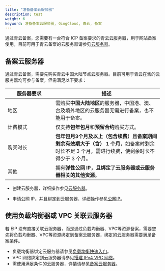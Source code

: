 ```yaml
---
title: "准备备案云服务器"
description: test
weight: 6
keyword: 准备备案云服务器, QingCloud, 青云, 备案
---
```


通过青云备案，您需要有一台符合 ICP 备案要求的青云云服务器，用于网站备案使用，目前可用于青云备案的云服务器请参见[云服务器](/compute/vm/intro/instance/)。

## 备案云服务器

通过青云备案，需要先购买青云中国大陆节点云服务器。目前可用于青云在售的云服务器均可参与备案，但需满足以下要求：

| <span style="display:inline-block;width:140px">服务器要求</span> | <span style="display:inline-block;width:200px">描述</span>   |
| ------------------------------------------------------------ | ------------------------------------------------------------ |
| 地区                                                         | 需购买**中国大陆地区**的服务器，中国港、澳、台及境外地区的云服务器无需进行备案，也不能用于备案。 |
| 计费模式                                                     | 仅支持**包年包月**和**预留合约**购买方式。                   |
| 购买时长                                                     | **包年包月3个月及以上（包含续费）且备案期间剩余有效期大于（含） 1 个月**，如备案时剩余时长不足 3 个月，需进行续费，使剩余时长不得少于 3 个月。 |
| 其他                                                         | 拥有**弹性公网 IP，且绑定了云服务器或云服务器相关的其他资源**。 |


- 创建云服务器，详细操作参见[云服务器](/compute/vm/intro/instance/)。

- 申请公网 IP，并且绑定到云服务器，详细操作参见[公网IP](/network/eip/intro/introduction/)。

## 使用负载均衡器或 VPC 关联云服务器

若 EIP 没有直接关联云服务器，而是通过负载均衡器、VPC等资源备案，需要您先将负载均衡器、VPC等资源绑定到备案云服务器，绑定的云服务器需要满足备案条件。

- 负载均衡器绑定云服务器请参见[负载均衡快速入门](/network/loadbalancer/quickstart/qs_process/)。
- VPC 网络绑定到云服务器请参见[搭建 IPv4 VPC 网络](/network/vpc/quick-start/20_qs_ipv4/#步骤2在私有网络中创建云服务器)。
- 需使用满足条件的云服务器，详情请参见[备案云服务器](/site/record/prepare/prepare_vm/#备案云服务器)。